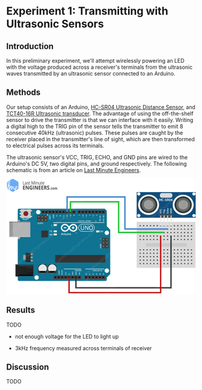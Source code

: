 # Experiment 1: Transmitting with Ultrasonic Sensors

## Introduction

In this preliminary experiment, we'll attempt wirelessly powering an LED with the voltage produced across a receiver's terminals from the ultrasonic waves
transmitted by an ultrasonic sensor connected to an Arduino.

## Methods

Our setup consists of an Arduino, [HC-SR04 Ultrasonic Distance Sensor](https://www.sparkfun.com/products/15569), 
and [TCT40-16R Ultrasonic transducer](https://www.lxxtech.com/tct40-16rt-rt-split-ultrasound-ultrasonic-sensor-ultrasonic-probe-center-frequency-40khz-dia-p433.html).
The advantage of using the off-the-shelf sensor to drive the transmitter is that we can interface with it easily. Writing a digital high to the TRIG pin of 
the sensor tells the transmitter to emit 8 consecutive 40kHz (ultrasonic) pulses. These pulses are caught by the receiver placed in the transmitter's line of sight, 
which are then transformed to electrical pulses across its terminals.

The ultrasonic sensor's VCC, TRIG, ECHO, and GND pins are wired to the Arduino's DC 5V, two digital pins, and ground respectively. The following schematic is from an article on [Last Minute Engineers](https://lastminuteengineers.com/arduino-sr04-ultrasonic-sensor-tutorial/).

![HCSR04 Wiring](docs/Arduino-Wiring-Fritzing-Normal-Mode-Connections-with-HC-SR04-Ultrasonic-Sensor.png)

## Results

TODO

- not enough voltage for the LED to light up

- 3kHz frequency measured across terminals of receiver


## Discussion

TODO
